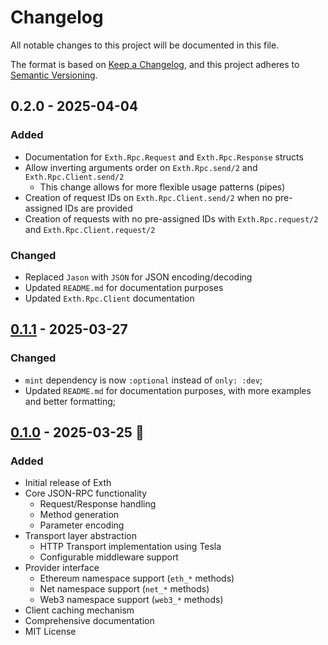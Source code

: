# Changelog

All notable changes to this project will be documented in this file.

The format is based on [Keep a Changelog](https://keepachangelog.com/en/1.1.0/),
and this project adheres to [Semantic Versioning](https://semver.org/spec/v2.0.0.html).

## 0.2.0 - 2025-04-04

### Added

- Documentation for `Exth.Rpc.Request` and `Exth.Rpc.Response` structs
- Allow inverting arguments order on `Exth.Rpc.send/2` and `Exth.Rpc.Client.send/2`
  - This change allows for more flexible usage patterns (pipes)
- Creation of request IDs on `Exth.Rpc.Client.send/2` when no pre-assigned IDs
  are provided
- Creation of requests with no pre-assigned IDs with `Exth.Rpc.request/2` and
  `Exth.Rpc.Client.request/2`

### Changed

- Replaced `Jason` with `JSON` for JSON encoding/decoding
- Updated `README.md` for documentation purposes
- Updated `Exth.Rpc.Client` documentation

[0.2.0]: https://github.com/joaop21/exth/releases/tag/v0.2.0

## [0.1.1] - 2025-03-27

### Changed

- `mint` dependency is now `:optional` instead of `only: :dev`;
- Updated `README.md` for documentation purposes, with more examples and better formatting;

[0.1.1]: https://github.com/joaop21/exth/releases/tag/v0.1.1

## [0.1.0] - 2025-03-25 🚀

### Added

- Initial release of Exth
- Core JSON-RPC functionality
  - Request/Response handling
  - Method generation
  - Parameter encoding
- Transport layer abstraction
  - HTTP Transport implementation using Tesla
  - Configurable middleware support
- Provider interface
  - Ethereum namespace support (`eth_*` methods)
  - Net namespace support (`net_*` methods)
  - Web3 namespace support (`web3_*` methods)
- Client caching mechanism
- Comprehensive documentation
- MIT License

[0.1.0]: https://github.com/joaop21/exth/releases/tag/v0.1.0
